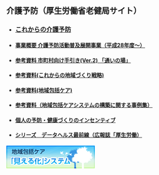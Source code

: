 
## 介護予防（厚生労働省老健局サイト）
- ### [これからの介護予防](https://www.mhlw.go.jp/file/06-Seisakujouhou-12300000-Roukenkyoku/0000075982.pdf)



- #### [事業概要 介護予防活動普及展開事業（平成28年度～）](https://www.mhlw.go.jp/file/06-Seisakujouhou-12300000-Roukenkyoku/hukyuutenkai.pdf)

- #### [参考資料 市町村向け手引き(Ver.2) 「通いの場」](https://www.mhlw.go.jp/content/000545093.pdf)
- #### [参考資料(これからの地域づくり戦略)](https://kouseikyoku.mhlw.go.jp/kantoshinetsu/houkatsu/roukennkyokutyou1.pdf)
- #### [参考資料(地域包括ケア)](https://www.mhlw.go.jp/stf/seisakunitsuite/bunya/hukushi_kaigo/kaigo_koureisha/chiiki-houkatsu/)
- #### [参考資料（地域包括ケアシステムの構築に関する事例集）](https://www.kaigokensaku.mhlw.go.jp/chiiki-houkatsu/)
- #### [個人の予防・健康づくりのインセンティブ](https://www.mhlw.go.jp/stf/seisakunitsuite/bunya/kenkou_iryou/iryouhoken/hokenjigyou/index.html#h2_free4)
- #### [シリーズ　データヘルス最前線（広報誌「厚生労働）](https://www.mhlw.go.jp/stf/seisakunitsuite/bunya/0000035975.html)
[![地域包括ケア「見える化」システム](images/0000091692.png) ](http://mieruka.mhlw.go.jp/)
